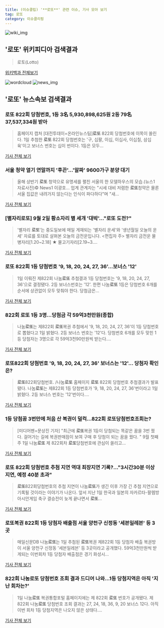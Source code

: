```yaml
---
title: (이슈클립) '**로또**' 관련 이슈, 기사 모아 보기
tag: 로또
category: 이슈클리핑
---
```

![wiki_img](https://user-images.githubusercontent.com/42597476/44503234-41136a80-a6d0-11e8-9071-6fc6418eafe4.png)
## **'**로또**'** 위키피디아 검색결과
>로토(Lotto)

<a href="https://ko.wikipedia.org/wiki/로또" target="_blank">위키백과 전체보기</a>

![wordcloud](https://s3.ap-northeast-2.amazonaws.com/lyrics101-wordcloud/2018-09-02-1535839399.png)
![news_img](https://user-images.githubusercontent.com/42597476/44507050-1206f400-a6e4-11e8-8d98-7ffbfebb353f.png)
## **'**로또**'** 뉴스속보 검색결과
### **로또** 822회 당첨번호, 1등 3名 5,930,898,625원 2등 79名 37,537,334원 받아

>홈페이지 캡처 [대전투데이=온라인뉴스팀]**로또** 822회 당첨번호에 이목이 쏠린다. 1일 추첨한 **로또** 822회 당첨번호는 '구, 십팔, 이십, 이십사, 이십칠, 삼십육'이고 보너스 번호는 십이 번이다. 1등은 모두...

<a href="http://www.daejeontoday.com/news/articleView.html?idxno=511183" target="_blank">기사 전체 보기</a>

### 서울 청약 열기 연말까지 '후끈'…'알짜' 9600가구 분양 대기

>올해 상반기 **로또** 청약으로 유명세를 펼친 서울의 한 모델하우스의 모습.(뉴스1 자료사진)© News1 이광호... 업계 관계자는 "시세 대비 저렴한 **로또**청약은 물론 서울 집값은 내려가지 않는다는 인식이 파다하다"며 "새...

<a href="http://news1.kr/articles/?3412943" target="_blank">기사 전체 보기</a>

### [별자리**로또**] 9월 2일 황소자리 별 세개 '대박'..."**로또** 도전?"

>'별자리 **로또**'는 중도일보에 매일 게재되는 '별자리 운세'와 '생년월일 오늘의 운세' 자료를 토대로 살펴본 오늘의 금전운입니다. <편집자 주> 별자리 금전운 물병자리[1.20~2.18] ★ 물고기자리[2.19~3....

<a href="http://www.joongdo.co.kr/main/view.php?key=20180902010009732" target="_blank">기사 전체 보기</a>

### **로또** 822회 1등 당첨번호 '9, 18, 20, 24, 27, 36'...보너스 '12'

>1일 이뤄진 제822회 나눔**로또** 추첨결과 1등 당첨번호는 '9, 18, 20, 24, 27, 36'으로 결정됐다. 2등 보너스번호는 '12'. 한편 나눔**로또** 1등은 당첨번호 6개를 순서에 상관없이 모두 맞춰야 한다. 당첨금은...

<a href="http://www.headlinejeju.co.kr/?mod=news&act=articleView&idxno=343753" target="_blank">기사 전체 보기</a>

### 822회 **로또** 1등 3명…당첨금 각 59억3천만원(종합)

>나눔**로또**는 제822회 **로또**복권 추첨에서 '9, 18, 20, 24, 27, 36'이 1등 당첨번호로 뽑혔다고 1일 밝혔다. 2등 보너스 번호는 '12'다. 당첨번호 6개를 모두 맞힌 1등 당첨자는 3명으로 각 59억3천90만원씩 받는다....

<a href="http://app.yonhapnews.co.kr/YNA/Basic/SNS/r.aspx?c=AKR20180901064451002&did=1195m" target="_blank">기사 전체 보기</a>

### **로또**822회 당첨번호 '9, 18, 20, 24, 27, 36' 보너스는 '12'… 당첨자 확인은?

>**로또**822회당첨번호. /나눔**로또** 홈페이지  **로또** 822회 당첨번호 추첨결과가 발표됐다.  나눔**로또**는 제822회 1등 당첨번호가 '9, 18, 20, 24, 27, 36'번이라고 1일 밝혔다.   2등 보너스 번호는 '12'번이다....

<a href="http://www.kyeongin.com/main/view.php?key=20180901002353299" target="_blank">기사 전체 보기</a>

### 1등 당첨꿈 3번만에 처음 산 복권이 덜컥…822회 **로또**당첨번호조회는?

>[미디어펜=문상진 기자] "최근에 **로또**복권 1등이 당첨되는 똑같은 꿈을 3번 꿨다. 걸어가는 길에 복권판매점이 보여 구매 후 당첨이 되는 꿈을 꿨다. " 9월 첫째주 1일 나눔**로또** 제 822회차 **로또**당첨번호에 관심이 쏠리고...

<a href="http://www.mediapen.com/news/view/379784" target="_blank">기사 전체 보기</a>

### **로또** 822회 당첨번호 추첨 지연 역대 최장지연 기록?..."3시간30분 이상 지연, 예정 40분 초과"

>**로또**822회당첨번호의 추첨 지연이 나눔**로또**가 생긴 이후 가장 긴 추첨 지연으로 기록될 것이라는 이야기가 나온다. 앞서 지난 1일 한국과 일본의 자카르타-팔렘방 아시안게임 축구 결승전이 늦게 끝나면서 **로또**...

<a href="http://www.kookje.co.kr/news2011/asp/newsbody.asp?code=0300&key=20180902.99099000158" target="_blank">기사 전체 보기</a>

### **로또**복권 822회 1등 당첨자 배출점 서울 양천구 신정동 '세븐일레븐' 등 3곳

>매일신문DB 나눔**로또**는 1일 추첨된 **로또**복권 제822회 1등 당첨자 배출 복권방이 서울 양천구 신정동 '세븐일레븐' 등 3곳이라고 공개했다. 59억3천만원씩 받게되는 이번회차 1등 당첨자 배출점은 경기 화성시...

<a href="http://news.imaeil.com/Economy/2018090200592873624" target="_blank">기사 전체 보기</a>

### 822회 나눔**로또** 당첨번호 조회 결과 드디어 나와…1등 당첨지역은 아직 '지난 회차는?'

>1일 나눔**로또** 복권통합포털 홈페이지에는 제 822회 **로또** 번호가 공개됐다.   제 822회 나눔**로또** 당첨번호 조회 결과는 27, 24, 18, 36, 9, 20 보너스 12다.   아직 이번 회차 1등 당첨지역은 나오지 않은 상태다....

<a href="http://www.topstarnews.net/news/articleView.html?idxno=475065" target="_blank">기사 전체 보기</a>


